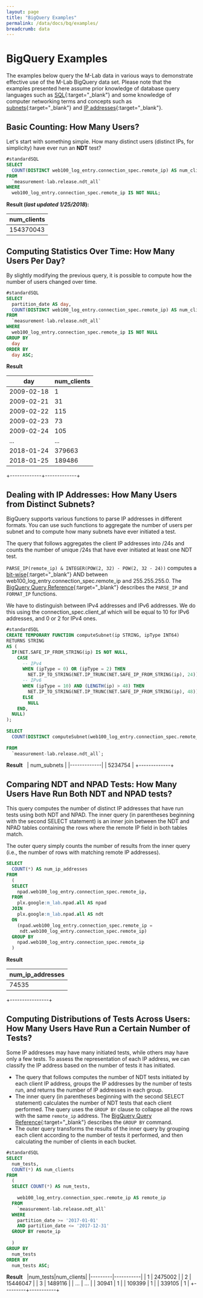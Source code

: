 ```yaml
---
layout: page
title: "BigQuery Examples"
permalink: /data/docs/bq/examples/
breadcrumb: data
---
```


# BigQuery Examples

The examples below query the M-Lab data in various ways to demonstrate effective use of the M-Lab BigQuery data set. Please note that the examples presented here assume prior knowledge of database query languages such as [SQL](https://en.wikipedia.org/wiki/SQL){:target="_blank"} and some knowledge of computer networking terms and concepts such as [subnets](https://en.wikipedia.org/wiki/Subnetwork){:target="_blank"} and [IP addresses](https://en.wikipedia.org/wiki/IP_address){:target="_blank"}.

## Basic Counting: How Many Users?

Let's start with something simple. How many distinct users (distinct IPs, for simplicity) have ever run an **NDT** test?

~~~sql
#standardSQL
SELECT
  COUNT(DISTINCT web100_log_entry.connection_spec.remote_ip) AS num_clients
FROM
  `measurement-lab.release.ndt_all`
WHERE
  web100_log_entry.connection_spec.remote_ip IS NOT NULL;
~~~

**Result (_last updated 1/25/2018_):**

| num_clients |
|-------------|
| 154370043   |

## Computing Statistics Over Time: How Many Users Per Day?

By slightly modifying the previous query, it is possible to compute how the number of users changed over time.

~~~sql
#standardSQL
SELECT
  partition_date AS day,
  COUNT(DISTINCT web100_log_entry.connection_spec.remote_ip) AS num_clients
FROM
  `measurement-lab.release.ndt_all`
WHERE
  web100_log_entry.connection_spec.remote_ip IS NOT NULL
GROUP BY
  day
ORDER BY
  day ASC;
~~~

**Result**

|    day      | num_clients |
|-------------|-------------|
| 2009-02-18  |           1 |
| 2009-02-21  |          31 |
| 2009-02-22  |         115 |
| 2009-02-23  |          73 |
| 2009-02-24  |         105 |
| ...         |         ... |
| 2018-01-24  |      379663 |
| 2018-01-25  |      189486 |
+-------------+-------------+

## Dealing with IP Addresses: How Many Users from Distinct Subnets?

BigQuery supports various functions to parse IP addresses in different formats. You can use such functions to aggregate the number of users per subnet and to compute how many subnets have ever initiated a test.

The query that follows aggregates the client IP addresses into /24s and counts the number of unique /24s that have ever initiated at least one NDT test.

`PARSE_IP(remote_ip) & INTEGER(POW(2, 32) - POW(2, 32 - 24))` computes a [bit-wise](https://en.wikipedia.org/wiki/Bitwise_operation){:target="_blank"} AND between web100_log_entry.connection_spec.remote_ip and 255.255.255.0. The [BigQuery Query Reference](https://cloud.google.com/bigquery/query-reference#ipfunctions){:target="_blank"} describes the `PARSE_IP` and `FORMAT_IP` functions.

We have to distinguish between IPv4 addresses and IPv6 addresses. We do this using the connection_spec.client_af which will be equal to 10 for IPv6 addresses, and 0 or 2 for IPv4 ones.

~~~sql
#standardSQL
CREATE TEMPORARY FUNCTION computeSubnet(ip STRING, ipType INT64)
RETURNS STRING
AS (
  IF(NET.SAFE_IP_FROM_STRING(ip) IS NOT NULL,
    CASE
      -- IPv4
      WHEN (ipType = 0) OR (ipType = 2) THEN
        NET.IP_TO_STRING(NET.IP_TRUNC(NET.SAFE_IP_FROM_STRING(ip), 24))
      -- IPv6
      WHEN (ipType = 10) AND (LENGTH(ip) > 48) THEN
        NET.IP_TO_STRING(NET.IP_TRUNC(NET.SAFE_IP_FROM_STRING(ip), 48))
      ELSE
        NULL
    END,
  NULL)
);
 
SELECT
  COUNT(DISTINCT computeSubnet(web100_log_entry.connection_spec.remote_ip, connection_spec.client_af)) AS num_subnets
 
FROM
  `measurement-lab.release.ndt_all`;
~~~

**Result**
 
| num_subnets |
|-------------|
| 5234754     |
+-------------+

## Comparing NDT and NPAD Tests: How Many Users Have Run Both NDT and NPAD tests?

This query computes the number of distinct IP addresses that have run tests using both NDT and NPAD. The inner query (in parentheses beginning with the second SELECT statement) is an inner join between the NDT and NPAD tables containing the rows where the remote IP field in both tables match.

The outer query simply counts the number of results from the inner query (i.e., the number of rows with matching remote IP addresses).

~~~sql
SELECT
  COUNT(*) AS num_ip_addresses
FROM
  (
  SELECT
    npad.web100_log_entry.connection_spec.remote_ip,
  FROM
    plx.google:m_lab.npad.all AS npad
  JOIN
    plx.google:m_lab.npad.all AS ndt
  ON
    (npad.web100_log_entry.connection_spec.remote_ip =
     ndt.web100_log_entry.connection_spec.remote_ip)
  GROUP BY
    npad.web100_log_entry.connection_spec.remote_ip
  )
~~~

**Result**

|num_ip_addresses|
|----------------|
|           74535|
+----------------+

## Computing Distributions of Tests Across Users: How Many Users Have Run a Certain Number of Tests?

Some IP addresses may have many initiated tests, while others may have only a few tests. To assess the representation of each IP address, we can classify the IP address based on the number of tests it has initiated.

* The query that follows computes the number of NDT tests initiated by each client IP address, groups the IP addresses by the number of tests run, and returns the number of IP addresses in each group.
* The inner query (in parentheses beginning with the second SELECT statement) calculates the number of NDT tests that each client performed. The query uses the `GROUP BY` clause to collapse all the rows with the same `remote_ip` address. The [BigQuery Query Reference](https://cloud.google.com/bigquery/docs/query-reference#groupby){:target="_blank"} describes the `GROUP BY` command.
* The outer query transforms the results of the inner query by grouping each client according to the number of tests it performed, and then calculating the number of clients in each bucket.

~~~sql
#standardSQL
SELECT
  num_tests,
  COUNT(*) AS num_clients
FROM
  (
  SELECT COUNT(*) AS num_tests,
 
    web100_log_entry.connection_spec.remote_ip AS remote_ip
  FROM
    `measurement-lab.release.ndt_all`
  WHERE
    partition_date >= '2017-01-01'
    AND partition_date <= '2017-12-31'
  GROUP BY remote_ip
 
  )
GROUP BY
  num_tests
ORDER BY
  num_tests ASC;
~~~

**Result**
 
|num_tests|num_clients|
|---------|-----------|
| 1       | 2475002   |
| 2       | 15446047  |
| 3       | 1489116   |
| ...     | ...       |
| 30941   | 1         |
| 109399  | 1         |
| 339105  | 1         |
+---------+-----------+

